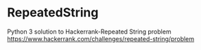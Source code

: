# RepeatedString
Python 3 solution to Hackerrank-Repeated String problem
https://www.hackerrank.com/challenges/repeated-string/problem
